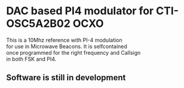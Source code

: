 # DAC based PI4 modulator for CTI-OSC5A2B02 OCXO

This is a 10Mhz reference with PI-4 modulation\
for use in Microwave Beacons. It is selfcontained\
once programmed for the right frequency and Callsign\
in both FSK and PI4.

## Software is still in development 
